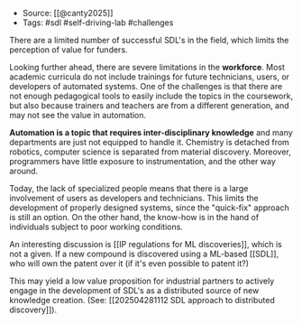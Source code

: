 
- Source: [[@canty2025]]
- Tags: #sdl #self-driving-lab #challenges

There are a limited number of successful SDL's in the field, which limits the perception of value for funders. 

Looking further ahead, there are severe limitations in the **workforce**. Most academic curricula do not include trainings for future technicians, users, or developers of automated systems. One of the challenges is that there are not enough pedagogical tools to easily include the topics in the coursework, but also because trainers and teachers are from a different generation, and may not see the value in automation. 

**Automation is a topic that requires inter-disciplinary knowledge** and many departments are just not equipped to handle it. Chemistry is detached from robotics, computer science is separated from material discovery. Moreover, programmers have little exposure to instrumentation, and the other way around. 

Today, the lack of specialized people means that there is a large involvement of users as developers and technicians. This limits the development of properly designed systems, since the "quick-fix" approach is still an option. On the other hand, the know-how is in the hand of individuals subject to poor working conditions. 

An interesting discussion is [[IP regulations for ML discoveries]], which is not a given. If a new compound is discovered using a ML-based [[SDL]], who will own the patent over it (if it's even possible to patent it?)

This may yield a low value proposition for industrial partners to actively engage in the development of SDL's as a distributed source of new knowledge creation. (See: [[202504281112 SDL approach to distributed discovery]]). 